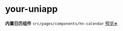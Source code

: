 # your-uniapp

**内置日历组件** `src/pages/components/hn-calendar`
[预览✈️](https://h1gh-noon.github.io/your-uniapp/#/pages/demo/HnCalendar)